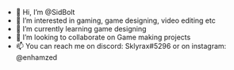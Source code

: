 - 👋 Hi, I’m @SidBolt
- 👀 I’m interested in gaming, game designing, video editing etc
- 🌱 I’m currently learning game designing
- 💞️ I’m looking to collaborate on Game making projects
- 📫 You can reach me on discord: Sklyrax#5296 or on instagram: @enhamzed


<!---
SidBolt/SidBolt is a ✨ special ✨ repository because its `README.md` (this file) appears on your GitHub profile.
You can click the Preview link to take a look at your changes.
--->

